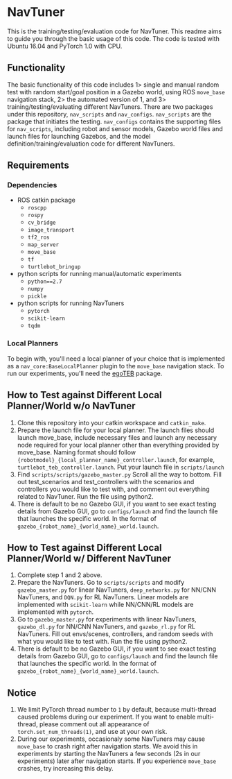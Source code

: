 # NavTuner
This is the training/testing/evaluation code for NavTuner. This readme aims to guide you through the basic usage of this code. The code is tested with Ubuntu 16.04 and PyTorch 1.0 with CPU.

## Functionality
The basic functionality of this code includes 1> single and manual random test with random start/goal position in a Gazebo world, using ROS ```move_base``` navigation stack, 2> the automated version of 1, and 3> training/testing/evaluating different NavTuners.
There are two packages under this repository, ```nav_scripts``` and ```nav_configs```. ```nav_scripts``` are the package that initiates the testing. ```nav_configs``` contains the supporting files for ```nav_scripts```, including robot and sensor models, Gazebo world files and launch files for launching Gazebos, and the model definition/training/evaluation code for different NavTuners.

## Requirements
### Dependencies
* ROS catkin package
	* ```roscpp```
	* ```rospy```
	* ```cv_bridge```
	* ```image_transport```
	* ```tf2_ros```
	* ```map_server```
	* ```move_base```
	* ```tf```
	* ```turtlebot_bringup```
* python scripts for running manual/automatic experiments
	* ```python==2.7```
	* ```numpy```
	* ```pickle```
* python scripts for running NavTuners
	* ```pytorch```
	* ```scikit-learn```
	* ```tqdm```
	
### Local Planners
To begin with, you'll need a local planner of your choice that is implemented as a ```nav_core:BaseLocalPlanner``` plugin to the ```move_base``` navigation stack. To run our experiments, you'll need the [egoTEB](https://github.com/ivaROS/egoTEB) package.

## How to Test against Different Local Planner/World w/o NavTuner
1. Clone this repository into your catkin workspace and ```catkin_make```.
2. Prepare the launch file for your local planner. The launch files should launch move_base, include necessary files and launch any necessary node required for your local planner other than everything provided by move_base.
Naming format should follow ```{robotmodel}_{local_planner_name}_controller.launch```, for example, ```turtlebot_teb_controller.launch```. Put your launch file in ```scripts/launch```
3. Find ```scripts/scripts/gazebo_master.py``` Scroll all the way to bottom. Fill out test_scenarios and test_controllers with the scenarios and controllers you would like to test with, and comment out everything related to NavTuner. Run the file using python2.
4. There is default to be no Gazebo GUI, if you want to see exact testing details from Gazebo GUI, go to ```configs/launch``` and find the launch file that launches the specific world. In the format of ```gazebo_{robot_name}_{world_name}_world.launch```.

## How to Test against Different Local Planner/World w/ Different NavTuner
1. Complete step 1 and 2 above.
2. Prepare the NavTuners. Go to ```scripts/scripts``` and modify ```gazebo_master.py``` for linear NavTuners, ```deep_networks.py``` for NN/CNN NavTuners, and ```DQN.py``` for RL NavTuners. Linear models are implemented with ```scikit-learn``` while NN/CNN/RL models are implemented with ```pytorch```.
3. Go to ```gazebo_master.py``` for experiments with linear NavTuners, ```gazebo_dl.py``` for NN/CNN NavTuners, and ```gazebo_rl.py``` for RL NavTuners. Fill out envs/scenes, controllers, and random seeds with what you would like to test with. Run the file using python2.
4. There is default to be no Gazebo GUI, if you want to see exact testing details from Gazebo GUI, go to ```configs/launch``` and find the launch file that launches the specific world. In the format of ```gazebo_{robot_name}_{world_name}_world.launch```.

## Notice
1. We limit PyTorch thread number to ```1``` by default, because multi-thread caused problems during our experiment. If you want to enable multi-thread, please comment out all appearance of ```torch.set_num_threads(1)```, and use at your own risk.
2. During our experiments, occasionaly some NavTuners may cause ```move_base``` to crash right after navigation starts. We avoid this in experiments by starting the NavTuners a few seconds (2s in our experiments) later after navigation starts. If you experience ```move_base``` crashes, try increasing this delay.
